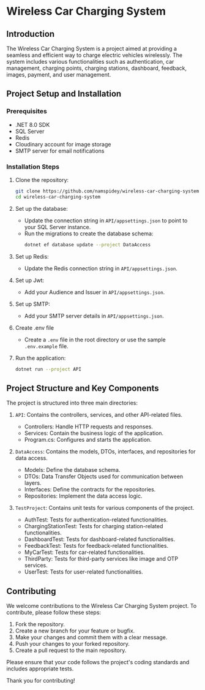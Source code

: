 # Wireless Car Charging System

## Introduction

The Wireless Car Charging System is a project aimed at providing a seamless and efficient way to charge electric vehicles wirelessly. The system includes various functionalities such as authentication, car management, charging points, charging stations, dashboard, feedback, images, payment, and user management.

## Project Setup and Installation

### Prerequisites

- .NET 8.0 SDK
- SQL Server
- Redis
- Cloudinary account for image storage
- SMTP server for email notifications

### Installation Steps

1. Clone the repository:
   ```bash
   git clone https://github.com/namspidey/wireless-car-charging-system.git
   cd wireless-car-charging-system
   ```

2. Set up the database:
   - Update the connection string in `API/appsettings.json` to point to your SQL Server instance.
   - Run the migrations to create the database schema:
     ```bash
     dotnet ef database update --project DataAccess
     ```

3. Set up Redis:
   - Update the Redis connection string in `API/appsettings.json`.

4. Set up Jwt:
   - Add your Audience and Issuer in `API/appsettings.json`.

5. Set up SMTP:
   - Add your SMTP server details in `API/appsettings.json`.

6. Create .env file
   - Create a `.env` file in the root directory or use the sample `.env.example` file.
  
7. Run the application:
   ```bash
   dotnet run --project API
   ```





## Project Structure and Key Components

The project is structured into three main directories:

1. `API`: Contains the controllers, services, and other API-related files.
   - Controllers: Handle HTTP requests and responses.
   - Services: Contain the business logic of the application.
   - Program.cs: Configures and starts the application.

2. `DataAccess`: Contains the models, DTOs, interfaces, and repositories for data access.
   - Models: Define the database schema.
   - DTOs: Data Transfer Objects used for communication between layers.
   - Interfaces: Define the contracts for the repositories.
   - Repositories: Implement the data access logic.

3. `TestProject`: Contains unit tests for various components of the project.
   - AuthTest: Tests for authentication-related functionalities.
   - ChargingStationTest: Tests for charging station-related functionalities.
   - DashboardTest: Tests for dashboard-related functionalities.
   - FeedbackTest: Tests for feedback-related functionalities.
   - MyCarTest: Tests for car-related functionalities.
   - ThirdParty: Tests for third-party services like image and OTP services.
   - UserTest: Tests for user-related functionalities.

## Contributing

We welcome contributions to the Wireless Car Charging System project. To contribute, please follow these steps:

1. Fork the repository.
2. Create a new branch for your feature or bugfix.
3. Make your changes and commit them with a clear message.
4. Push your changes to your forked repository.
5. Create a pull request to the main repository.

Please ensure that your code follows the project's coding standards and includes appropriate tests.

Thank you for contributing!
